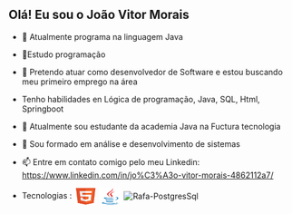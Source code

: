 ## Olá! Eu sou o João Vitor Morais

- 🔭 Atualmente programa na linguagem Java
- 🌱Estudo programação
- 👯 Pretendo atuar como desenvolvedor de Software e estou buscando meu primeiro emprego na área
- Tenho habilidades en Lógica de programação, Java, SQL, Html, Springboot
- 🤔 Atualmente sou estudante da academia Java na Fuctura tecnologia
- 💬 Sou formado em análise e desenvolvimento de sistemas
- 📫 Entre em contato comigo pelo meu Linkedin: https://www.linkedin.com/in/jo%C3%A3o-vitor-morais-4862112a7/

 -  Tecnologias : <img align="center" alt="Rafa-HTML" height="30" width="40" src="https://raw.githubusercontent.com/devicons/devicon/master/icons/html5/html5-original.svg">    <img align="center" alt="Rafa-Java" height="30" width="40" src="https://raw.githubusercontent.com/devicons/devicon/master/icons/java/java-original.svg">  <img align="center" alt="Rafa-PostgresSql" height="30" width="40" src="https://raw.githubusercontent.com/devicons/devicon/master/icons/sql/postgresSql-original.svg">
         
          

